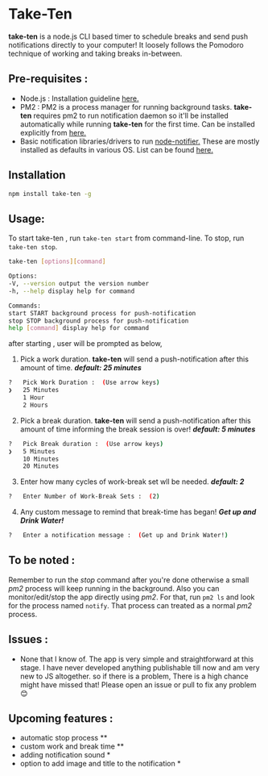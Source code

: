 # **Take-Ten**

**take-ten** is a node.js CLI based timer to schedule breaks and send push notifications directly to your computer! It loosely follows the Pomodoro technique of working and taking breaks in-between.

## **Pre-requisites :**

- Node.js : Installation guideline [here.](https://nodejs.dev/)
- PM2 : PM2 is a process manager for running background tasks. **take-ten** requires pm2 to run notification daemon so it'll be installed automatically while running **take-ten** for the first time. Can be installed explicitly from [here.](https://www.npmjs.com/package/pm2)
- Basic notification libraries/drivers to run [node-notifier.](https://www.npmjs.com/package/node-notifier) These are mostly installed as defaults in various OS. List can be found [here.](https://github.com/mikaelbr/node-notifier#requirements)

## **Installation**

```bash
npm install take-ten -g
```

## **Usage:**

To start take-ten , run `take-ten start` from command-line.
To stop, run `take-ten stop`.

```bash
take-ten [options][command]

Options:
-V, --version output the version number
-h, --help display help for command

Commands:
start START background process for push-notification
stop STOP background process for push-notification
help [command] display help for command

```

after starting , user will be prompted as below,

1. Pick a work duration. **take-ten** will send a push-notification after this amount of time. _**default: 25 minutes**_

```bash
?   Pick Work Duration :  (Use arrow keys)
❯   25 Minutes
    1 Hour
    2 Hours
```

2. Pick a break duration. **take-ten** will send a push-notification after this amount of time informing the break session is over! _**default: 5 minutes**_

```bash
?   Pick Break duration :  (Use arrow keys)
❯   5 Minutes
    10 Minutes
    20 Minutes
```

3. Enter how many cycles of work-break set wll be needed. _**default: 2**_

```bash
?   Enter Number of Work-Break Sets :  (2)
```

4. Any custom message to remind that break-time has began! _**Get up and Drink Water!**_

```bash
?   Enter a notification message :  (Get up and Drink Water!)
```

## **To be noted :**

Remember to run the _stop_ command after you're done otherwise a small _pm2_ process will keep running in the background. Also you can monitor/edit/stop the app directly using _pm2_. For that, run `pm2 ls` and look for the process named `notify`. That process can treated as a normal _pm2_ process.

## **Issues :**

- None that I know of. The app is very simple and straightforward at this stage. I have never developed anything publishable till now and am very new to JS altogether. so if there is a problem, There is a high chance might have missed that! Please open an issue or pull to fix any problem 😊

## **Upcoming features :**

- automatic stop process \*\*
- custom work and break time \*\*
- adding notification sound \*
- option to add image and title to the notification \*
